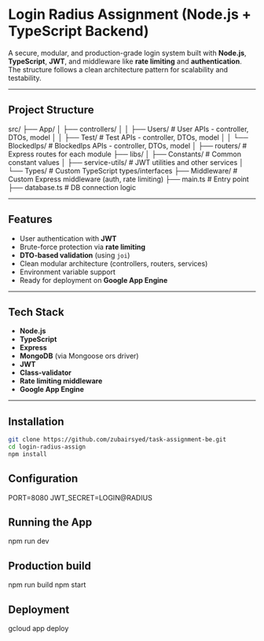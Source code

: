 # Login Radius Assignment (Node.js + TypeScript Backend)

A secure, modular, and production-grade login system built with **Node.js**, **TypeScript**, **JWT**, and middleware like **rate limiting** and **authentication**. The structure follows a clean architecture pattern for scalability and testability.

---

## Project Structure

src/
├── App/
│ ├── controllers/
│ │ ├── Users/ # User APIs - controller, DTOs, model
│ │ ├── Test/ # Test APIs - controller, DTOs, model
│ │ └── BlockedIps/ # BlockedIps APIs - controller, DTOs, model
│ ├── routers/ # Express routes for each module
├── libs/
│ ├── Constants/ # Common constant values
│ ├── service-utils/ # JWT utilities and other services
│ └── Types/ # Custom TypeScript types/interfaces
├── Middleware/ # Custom Express middleware (auth, rate limiting)
├── main.ts # Entry point
├── database.ts # DB connection logic

---

## Features

- User authentication with **JWT**
- Brute-force protection via **rate limiting**
- **DTO-based validation** (using `joi`)
- Clean modular architecture (controllers, routers, services)
- Environment variable support
- Ready for deployment on **Google App Engine**

---

## Tech Stack

- **Node.js**
- **TypeScript**
- **Express**
- **MongoDB** (via Mongoose ors driver)
- **JWT**
- **Class-validator**
- **Rate limiting middleware**
- **Google App Engine**

---

## Installation

```bash
git clone https://github.com/zubairsyed/task-assignment-be.git
cd login-radius-assign
npm install
```

## Configuration

PORT=8080
JWT_SECRET=LOGIN@RADIUS

## Running the App

npm run dev

## Production build

npm run build
npm start

## Deployment

gcloud app deploy
